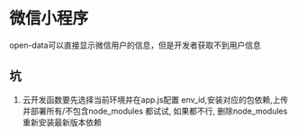 # 微信小程序 

open-data可以直接显示微信用户的信息，但是开发者获取不到用户信息  

## 坑

1. 云开发函数要先选择当前环境并在app.js配置 env_id,安装对应的包依赖,上传并部署所有/不包含node_modules 都试试, 如果都不行, 删除node_modules重新安装最新版本依赖

